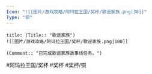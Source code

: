 ```yaml
---
Icon: "![[图片/游戏攻略/阿玛拉王国/奖杯/歌谣家族.png|30]]"
Type: "铜"
---
```

```ad-common-bronze-trophy
title: (Title:: "歌谣家族")
![[图片/游戏攻略/阿玛拉王国/奖杯/歌谣家族.png|100]]

(Comment:: "已完成歌谣家族故事线任务。")
```

#阿玛拉王国/奖杯 #奖杯 #奖杯/铜
